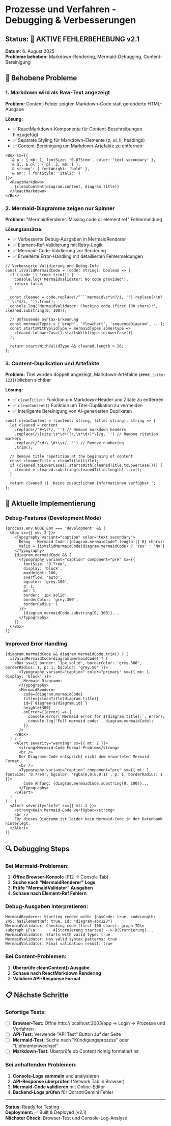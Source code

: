 # Prozesse und Verfahren - Debugging & Verbesserungen

## Status: 🔧 AKTIVE FEHLERBEHEBUNG v2.1

**Datum:** 6. August 2025  
**Probleme behoben:** Markdown-Rendering, Mermaid-Debugging, Content-Bereinigung

## 🐛 Behobene Probleme

### 1. Markdown wird als Raw-Text angezeigt
**Problem:** Content-Felder zeigten Markdown-Code statt gerenderte HTML-Ausgabe

**Lösung:**
- ✅ ReactMarkdown-Komponente für Content-Beschreibungen hinzugefügt
- ✅ Separate Styling für Markdown-Elemente (p, ul, li, headings)
- ✅ Content-Bereinigung um Markdown-Artefakte zu entfernen

```tsx
<Box sx={{ 
  '& p': { mb: 1, fontSize: '0.875rem', color: 'text.secondary' },
  '& ul, & ol': { pl: 2, mb: 1 },
  '& strong': { fontWeight: 'bold' },
  '& em': { fontStyle: 'italic' }
}}>
  <ReactMarkdown>
    {cleanContent(diagram.content, diagram.title)}
  </ReactMarkdown>
</Box>
```

### 2. Mermaid-Diagramme zeigen nur Spinner
**Problem:** "MermaidRenderer: Missing code or element ref" Fehlermeldung

**Lösungsansätze:**
- ✅ Verbesserte Debug-Ausgaben in MermaidRenderer
- ✅ Element-Ref-Validierung mit Retry-Logik
- ✅ Mermaid-Code-Validierung vor Rendering
- ✅ Erweiterte Error-Handling mit detaillierten Fehlermeldungen

```tsx
// Verbesserte Validierung und Debug-Info
const isValidMermaidCode = (code: string): boolean => {
  if (!code || !code.trim()) {
    console.log('MermaidValidator: No code provided');
    return false;
  }
  
  const cleaned = code.replace(/^```mermaid\s*\n?/i, '').replace(/\n?```\s*$/i, '').trim();
  console.log('MermaidValidator: Checking code (first 100 chars):', cleaned.substring(0, 100));
  
  // Umfassende Syntax-Erkennung
  const mermaidTypes = ['graph', 'flowchart', 'sequenceDiagram', ...];
  const startsWithValidType = mermaidTypes.some(type => 
    cleaned.toLowerCase().startsWith(type.toLowerCase())
  );
  
  return startsWithValidType && cleaned.length > 20;
};
```

### 3. Content-Duplikation und Artefakte
**Problem:** Titel wurden doppelt angezeigt, Markdown-Artefakte (`####`, `[cite: 123]`) blieben sichtbar

**Lösung:**
- ✅ `cleanTitle()` Funktion um Markdown-Header und Zitate zu entfernen
- ✅ `cleanContent()` Funktion um Titel-Duplikation zu vermeiden
- ✅ Intelligente Bereinigung von AI-generierten Duplikaten

```tsx
const cleanContent = (content: string, title: string): string => {
  let cleaned = content
    .replace(/^#+\s*/, '') // Remove markdown headers
    .replace(/\[cite:\s*\d+(?:,\s*\d+)*\]/g, '') // Remove citation markers
    .replace(/^\d+\.\d+\s+/, '') // Remove numbering
    .trim();
  
  // Remove title repetition at the beginning of content
  const cleanedTitle = cleanTitle(title);
  if (cleaned.toLowerCase().startsWith(cleanedTitle.toLowerCase())) {
    cleaned = cleaned.substring(cleanedTitle.length).trim();
  }
  
  return cleaned || 'Keine zusätzlichen Informationen verfügbar.';
};
```

## 🎯 Aktuelle Implementierung

### Debug-Features (Development Mode)
```tsx
{process.env.NODE_ENV === 'development' && (
  <Box sx={{ mb: 2 }}>
    <Typography variant="caption" color="text.secondary">
      Debug - Mermaid Code ({diagram.mermaidCode?.length || 0} chars): 
      Valid = {isValidMermaidCode(diagram.mermaidCode) ? 'Yes' : 'No'}
    </Typography>
    {diagram.mermaidCode && (
      <Typography variant="caption" component="pre" sx={{ 
        fontSize: '0.7rem', 
        display: 'block', 
        maxHeight: 100, 
        overflow: 'auto', 
        bgcolor: 'grey.100', 
        p: 1, 
        mt: 1,
        border: '1px solid',
        borderColor: 'grey.300',
        borderRadius: 1
      }}>
        {diagram.mermaidCode.substring(0, 300)}...
      </Typography>
    )}
  </Box>
)}
```

### Improved Error Handling
```tsx
{diagram.mermaidCode && diagram.mermaidCode.trim() ? (
  isValidMermaidCode(diagram.mermaidCode) ? (
    <Box sx={{ border: '1px solid', borderColor: 'grey.300', borderRadius: 1, p: 1, bgcolor: 'grey.50' }}>
      <Typography variant="caption" color="primary" sx={{ mb: 1, display: 'block' }}>
        Mermaid-Diagramm:
      </Typography>
      <MermaidRenderer
        code={diagram.mermaidCode}
        title={cleanTitle(diagram.title)}
        id={`diagram-${diagram.id}`}
        height={400}
        onError={(error) => {
          console.error(`Mermaid error for ${diagram.title}:`, error);
          console.log('Full mermaid code:', diagram.mermaidCode);
        }}
      />
    </Box>
  ) : (
    <Alert severity="warning" sx={{ mt: 2 }}>
      <strong>Mermaid-Code Format-Problem</strong>
      <br />
      Der Diagramm-Code entspricht nicht dem erwarteten Mermaid-Format.
      <br />
      <Typography variant="caption" component="pre" sx={{ mt: 1, fontSize: '0.7rem', bgcolor: 'rgba(0,0,0,0.1)', p: 1, borderRadius: 1 }}>
        Code Anfang: {diagram.mermaidCode.substring(0, 100)}...
      </Typography>
    </Alert>
  )
) : (
  <Alert severity="info" sx={{ mt: 2 }}>
    <strong>Kein Mermaid-Code verfügbar</strong>
    <br />
    Für dieses Diagramm ist leider kein Mermaid-Code in der Datenbank hinterlegt.
  </Alert>
)}
```

## 🔍 Debugging Steps

### Bei Mermaid-Problemen:
1. **Öffne Browser-Konsole** (F12 → Console Tab)
2. **Suche nach "MermaidRenderer" Logs** 
3. **Prüfe "MermaidValidator" Ausgaben**
4. **Schaue nach Element-Ref Fehlern**

### Debug-Ausgaben interpretieren:
```
MermaidRenderer: Starting render with: {hasCode: true, codeLength: 245, hasElementRef: true, id: "diagram-abc123"}
MermaidValidator: Checking code (first 100 chars): graph TD\n    subgraph LF\n        A[Stornierung starten] --> B(Stornierung)...
MermaidValidator: Starts with valid type: true
MermaidValidator: Has valid syntax patterns: true
MermaidValidator: Final validation result: true
```

### Bei Content-Problemen:
1. **Überprüfe cleanContent() Ausgabe**
2. **Schaue nach ReactMarkdown Rendering**
3. **Validiere API-Response Format**

## 📋 Nächste Schritte

### Sofortige Tests:
- [ ] **Browser-Test:** Öffne http://localhost:3003/app → Login → Prozesse und Verfahren
- [ ] **API-Test:** Verwende "API Test" Button auf der Seite
- [ ] **Mermaid-Test:** Suche nach "Kündigungsprozess" oder "Lieferantenwechsel"
- [ ] **Markdown-Test:** Überprüfe ob Content richtig formatiert ist

### Bei anhaltenden Problemen:
1. **Console-Logs sammeln** und analysieren
2. **API-Response überprüfen** (Network Tab in Browser)
3. **Mermaid-Code validieren** mit Online-Editor
4. **Backend-Logs prüfen** für Qdrant/Gemini Fehler

---

**Status:** Ready for Testing  
**Deployment:** ✅ Built & Deployed (v2.1)  
**Nächster Check:** Browser-Test und Console-Log-Analyse
